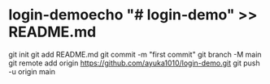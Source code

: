 # login-demoecho "# login-demo" >> README.md
git init
git add README.md
git commit -m "first commit"
git branch -M main
git remote add origin https://github.com/ayuka1010/login-demo.git
git push -u origin main
